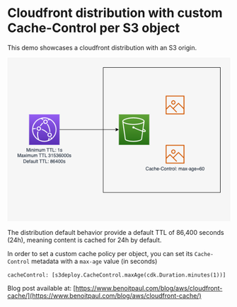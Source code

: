 # Cloudfront distribution with custom Cache-Control per S3 object

This demo showcases a cloudfront distribution with an S3 origin.

![Architecture](https://github.com/benoitpaul/aws-labs/raw/main/aws-cloudfront-cache/Architecture.png)

The distribution default behavior provide a default TTL of 86,400 seconds (24h), meaning content is cached for 24h by default.

In order to set a custom cache policy per object, you can set its `Cache-Control` metadata with a `max-age` value (in seconds)

```
cacheControl: [s3deploy.CacheControl.maxAge(cdk.Duration.minutes(1))]
```

Blog post available at: [https://www.benoitpaul.com/blog/aws/cloudfront-cache/](https://www.benoitpaul.com/blog/aws/cloudfront-cache/)
